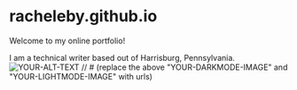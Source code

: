 # racheleby.github.io
Welcome to my online portfolio!

I am a technical writer based out of Harrisburg, Pennsylvania.
<picture>
 <source media="(prefers-color-scheme: dark)" srcset="YOUR-DARKMODE-IMAGE">
 <source media="(prefers-color-scheme: light)" srcset="YOUR-LIGHTMODE-IMAGE">
 <img alt="YOUR-ALT-TEXT" src="YOUR-DEFAULT-IMAGE">
</picture>
// # (replace the above "YOUR-DARKMODE-IMAGE" and "YOUR-LIGHTMODE-IMAGE" with urls)
